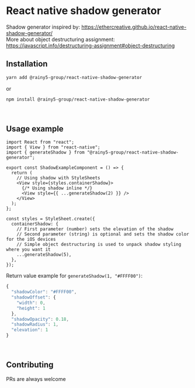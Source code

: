 # React native shadow generator

Shadow generator inspired by: https://ethercreative.github.io/react-native-shadow-generator/
<br />
More about object destructuring assignment: https://javascript.info/destructuring-assignment#object-destructuring
<br />

## Installation

```bash
yarn add @rainy5-group/react-native-shadow-generator
```

or

```bash
npm install @rainy5-group/react-native-shadow-generator
```

<br />

## Usage example

```tsx
import React from "react";
import { View } from "react-native";
import { generateShadow } from "@rainy5-group/react-native-shadow-generator";

export const ShadowExampleComponent = () => {
  return (
    // Using shadow with StyleSheets
    <View style={styles.containerShadow}>
      {/* Using shadow inline */}
      <View style={{ ...generateShadow(2) }} />
    </View>
  );
};

const styles = StyleSheet.create({
  containerShadow: {
    // First parameter (number) sets the elevation of the shadow
    // Second parameter (string) is optional and sets the shadow color for the iOS devices
    // Simple object destructuring is used to unpack shadow styling where you want it
    ...generateShadow(5),
  },
});
```

Return value example for `generateShadow(1, "#FFFF00")`:

```javascript
{
  "shadowColor": "#FFFF00",
  "shadowOffset": {
    "width": 0,
    "height": 1
  },
  "shadowOpacity": 0.18,
  "shadowRadius": 1,
  "elevation": 1
}
```

<br />

## Contributing

PRs are always welcome
